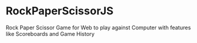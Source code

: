 # RockPaperScissorJS
Rock Paper Scissor Game for Web to play against Computer with features like Scoreboards and Game History
